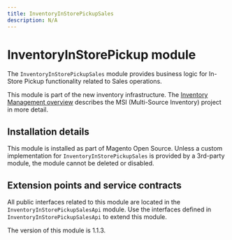 ```yaml
---
title: InventoryInStorePickupSales
description: N/A
---
```


# InventoryInStorePickup module

The `InventoryInStorePickupSales` module provides business logic for In-Store Pickup functionality related to Sales operations.

This module is part of the new inventory infrastructure. The
[Inventory Management overview](https://developer.adobe.com/commerce/webapi/rest/inventory/index.html)
describes the MSI (Multi-Source Inventory) project in more detail.

## Installation details

This module is installed as part of Magento Open Source. Unless a custom implementation for `InventoryInStorePickupSales`
is provided by a 3rd-party module, the module cannot be deleted or disabled.

## Extension points and service contracts

All public interfaces related to this module are located in the `InventoryInStorePickupSalesApi` module.
Use the interfaces defined in `InventoryInStorePickupSalesApi` to extend this module.

<InlineAlert slots="text" />
The version of this module is 1.1.3.
